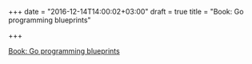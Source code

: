 +++
date = "2016-12-14T14:00:02+03:00"
draft = true
title = "Book: Go programming blueprints"

+++

<p><a href="https://www.packtpub.com/application-development/go-programming-blueprints-second-edition">Book: Go programming blueprints</a></p>
